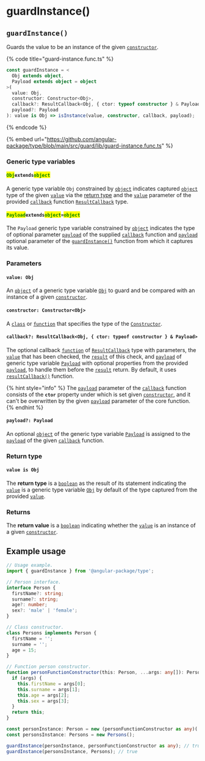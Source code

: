 # guardInstance()

## `guardInstance()`

Guards the value to be an instance of the given [`constructor`](page-4.md#constructor-constructor-less-than-obj-greater-than).

{% code title="guard-instance.func.ts" %}
```typescript
const guardInstance = <
  Obj extends object,
  Payload extends object = object
>(
  value: Obj,
  constructor: Constructor<Obj>,
  callback?: ResultCallback<Obj, { ctor: typeof constructor } & Payload>,
  payload?: Payload
): value is Obj => isInstance(value, constructor, callback, payload);
```
{% endcode %}

{% embed url="https://github.com/angular-package/type/blob/main/src/guard/lib/guard-instance.func.ts" %}

### Generic type variables

#### <mark style="color:green;">**`Obj`**</mark>**`extends`**<mark style="color:green;">**`object`**</mark>

A generic type variable `Obj` constrained by [`object`](https://developer.mozilla.org/en-US/docs/Web/JavaScript/Reference/Global\_Objects/Object) indicates captured [`object`](https://developer.mozilla.org/en-US/docs/Web/JavaScript/Reference/Global\_Objects/Object) type of the given [`value`](page-4.md#value-obj) via the [return type](page-4.md#return-type) and the [`value`](../types/resultcallback.md#value-value) parameter of the provided [`callback`](page-4.md#callback-resultcallback-less-than-obj-ctor-typeof-constructor-and-payload-greater-than) function [`ResultCallback`](../types/resultcallback.md) type.

#### <mark style="color:green;">**`Payload`**</mark>**`extends`**<mark style="color:green;">**`object`**</mark>**`=`**<mark style="color:green;">**`object`**</mark>

The `Payload` generic type variable constrained by [`object`](https://www.typescriptlang.org/docs/handbook/basic-types.html#object) indicates the type of optional parameter [`payload`](../types/resultcallback.md#payload-payload) of the supplied [`callback`](page-4.md#callback-resultcallback-less-than-obj-ctor-typeof-constructor-and-payload-greater-than) function and [`payload`](page-4.md#payload-payload) optional parameter of the [`guardInstance()`](page-4.md#guardinstance) function from which it captures its value.

### Parameters

#### `value: Obj`

An [`object`](https://developer.mozilla.org/en-US/docs/Web/JavaScript/Reference/Global\_Objects/Object) of a generic type variable [`Obj`](page-4.md#typeextendsanyboolean) to guard and be compared with an instance of a given [`constructor`](page-4.md#constructor-constructor-less-than-obj-greater-than).

#### `constructor: Constructor<Obj>`

A [`class`](https://developer.mozilla.org/en-US/docs/Web/HTML/Global\_attributes/class) or [`function`](https://developer.mozilla.org/en-US/docs/Web/JavaScript/Reference/Global\_Objects/Function) that specifies the type of the [`Constructor`](../types/constructor.md).

#### `callback?: ResultCallback<Obj, { ctor: typeof constructor } & Payload>`

The optional callback [`function`](https://developer.mozilla.org/en-US/docs/Web/JavaScript/Guide/Functions) of [`ResultCallback`](../types/resultcallback.md) type with parameters, the [`value`](page-4.md#value-obj) that has been checked, the [`result`](../types/resultcallback.md#result-boolean) of this check, and [`payload`](../types/resultcallback.md#payload-payload) of generic type variable [`Payload`](page-4.md#payloadextendsobject-object) with optional properties from the provided [`payload`](page-4.md#payload-payload), to handle them before the [`result`](../types/resultcallback.md#result-boolean) return. By default, it uses [`resultCallback()`](../helper/resultcallback.md) function.

{% hint style="info" %}
The [`payload`](../types/resultcallback.md#payload-payload) parameter of the [`callback`](page-4.md#callback-resultcallback-less-than-obj-ctor-typeof-constructor-and-payload-greater-than) function consists of the **`ctor`** property under which is set given [`constructor`](page-4.md#constructor-constructor-less-than-obj-greater-than), and it can't be overwritten by the given [`payload`](page-4.md#payload-payload) parameter of the core function.
{% endhint %}

#### `payload?: Payload`

An optional [`object`](https://developer.mozilla.org/en-US/docs/Web/JavaScript/Reference/Global\_Objects/Object) of the generic type variable [`Payload`](page-4.md#payloadextendsobject-object) is assigned to the [`payload`](../types/resultcallback.md#payload-payload) of the given [`callback`](page-4.md#callback-resultcallback-less-than-obj-ctor-typeof-constructor-and-payload-greater-than) function.

### Return type

#### `value is Obj`

The **return type** is a [`boolean`](https://www.typescriptlang.org/docs/handbook/basic-types.html#boolean) as the result of its statement indicating the [`value`](page-4.md#value-obj) is a generic type variable [`Obj`](page-4.md#objextendsobject) by default of the type captured from the provided [`value`](page-4.md#value-obj).

### Returns

The **return value** is a [`boolean`](https://www.typescriptlang.org/docs/handbook/basic-types.html#boolean) indicating whether the [`value`](page-4.md#value-obj) is an instance of a given [`constructor`](page-4.md#constructor-constructor-less-than-obj-greater-than).

## Example usage

```typescript
// Usage example.
import { guardInstance } from '@angular-package/type';

// Person interface.
interface Person {
  firstName?: string;
  surname?: string;
  age?: number;
  sex?: 'male' | 'female';
}

// Class constructor.
class Persons implements Person {
  firstName = '';
  surname = '';
  age = 15;
}

// Function person constructor.
function personFunctionConstructor(this: Person, ...args: any[]): Person {
  if (args) {
    this.firstName = args[0];
    this.surname = args[1];
    this.age = args[2];
    this.sex = args[3];
  }
  return this;
}

const personInstance: Person = new (personFunctionConstructor as any)('First name', 'Sur name', 27);
const personsInstance: Persons = new Persons();

guardInstance(personInstance, personFunctionConstructor as any); // true
guardInstance(personsInstance, Persons); // true
```
